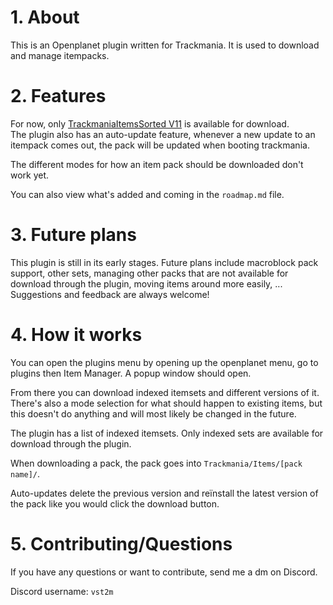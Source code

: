 # 1. About

This is an Openplanet plugin written for Trackmania. It is used to download and manage itempacks.

# 2. Features

For now, only [TrackmaniaItemsSorted V11](https://github.com/ski-freak/TrackmaniaItemsSorted) is available for download.<br>
The plugin also has an auto-update feature, whenever a new update to an itempack comes out, the pack will be updated when booting trackmania.

The different modes for how an item pack should be downloaded don't work yet.

You can also view what's added and coming in the <code>roadmap.md</code> file.

# 3. Future plans

This plugin is still in its early stages. Future plans include macroblock pack support, other sets, managing other packs that are not available for download through the plugin, moving items around more easily, ...<br>
Suggestions and feedback are always welcome!

# 4. How it works

You can open the plugins menu by opening up the openplanet menu, go to plugins then Item Manager. A popup window should open.

From there you can download indexed itemsets and different versions of it. There's also a mode selection for what should happen to existing items, but this doesn't do anything and will most likely be changed in the future.

The plugin has a list of indexed itemsets. Only indexed sets are available for download through the plugin.

When downloading a pack, the pack goes into <code>Trackmania/Items/[pack name]/</code>.

Auto-updates delete the previous version and reïnstall the latest version of the pack like you would click the download button.

# 5. Contributing/Questions

If you have any questions or want to contribute, send me a dm on Discord.

Discord username: <code>vst2m</code>
